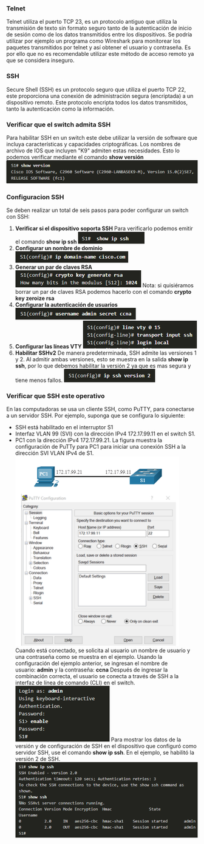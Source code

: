 ### Telnet
Telnet utiliza el puerto TCP 23, es un protocolo antiguo que utiliza la transmisión de texto sin formato seguro tanto de la autenticación de inicio de sesión como de los datos transmitidos entre los dispositivos.
Se podría utilizar por ejemplo un programa como Wireshark para monitorear los paquetes transmitidos por telnet y así obtener el usuario y contraseña.
Es por ello que no es recomendable utilizar este método de acceso remoto ya que se considera inseguro.

### SSH
Secure Shell (SSH) es un protocolo seguro que utiliza el puerto TCP 22, este proporciona una conexión de administración segura (encriptada) a un dispositivo remoto.
Este protocolo encripta todos los datos transmitidos, tanto la autenticación como la información.

### Verificar que el switch admita SSH
Para habilitar SSH en un switch este debe utilizar la versión de software que incluya características y capacidades criptográficas.
Los nombres de archivo de IOS que incluyen "K9" admiten estas necesidades.
Esto lo podemos verificar mediante el comando **show versión**
![](../../Images/Pasted%20image%2020231205180921.png)

### Configuracion SSH
Se deben realizar un total de seis pasos para poder configurar un switch con SSH:
1. **Verificar si el dispositivo soporta SSH**
	Para verificarlo podemos emitir el comando **show ip ssh**
	![](../../Images/Pasted%20image%2020231205181121.png)
2. **Configurar un nombre de dominio**
	![](../../Images/Pasted%20image%2020231205181203.png)
3. **Generar un par de claves RSA**
	![](../../Images/Pasted%20image%2020231205181254.png)
	Nota: si quisiéramos borrar un par de claves RSA podemos hacerlo con el comando **crypto key zeroize rsa**
4. **Configurar la autenticación de usuarios**
	![](../../Images/Pasted%20image%2020231205181412.png)
5. **Configurar las líneas VTY**
	![](../../Images/Pasted%20image%2020231205181501.png)
6. **Habilitar SSHv2**
	De manera predeterminada, SSH admite las versiones 1 y 2. Al admitir ambas versiones, esto se muestra en la salida **show ip ssh**, por lo que debemos habilitar la versión 2 ya que es mas segura y tiene menos fallos.
	![](../../Images/Pasted%20image%2020231205181609.png)

### Verificar que SSH este operativo
En las computadoras se usa un cliente SSH, como PuTTY, para conectarse a un servidor SSH. Por ejemplo, suponga que se configura lo siguiente:
- SSH está habilitado en el interruptor S1
- Interfaz VLAN 99 (SVI) con la dirección IPv4 172.17.99.11 en el switch S1.
- PC1 con la dirección IPv4 172.17.99.21.
La figura muestra la configuración de PuTTy para PC1 para iniciar una conexión SSH a la dirección SVI VLAN IPv4 de S1.
![](../../Images/Pasted%20image%2020231205181730.png)
Cuando está conectado, se solicita al usuario un nombre de usuario y una contraseña como se muestra en el ejemplo. Usando la configuración del ejemplo anterior, se ingresan el nombre de usuario: **admin** y la contraseña: **ccna** Después de ingresar la combinación correcta, el usuario se conecta a través de SSH a la interfaz de línea de comando (CLI) en el switch.
![](../../Images/Pasted%20image%2020231205181800.png)
Para mostrar los datos de la versión y de configuración de SSH en el dispositivo que configuró como servidor SSH, use el comando **show ip ssh**. En el ejemplo, se habilitó la versión 2 de SSH.
![](../../Images/Pasted%20image%2020231205181821.png)
